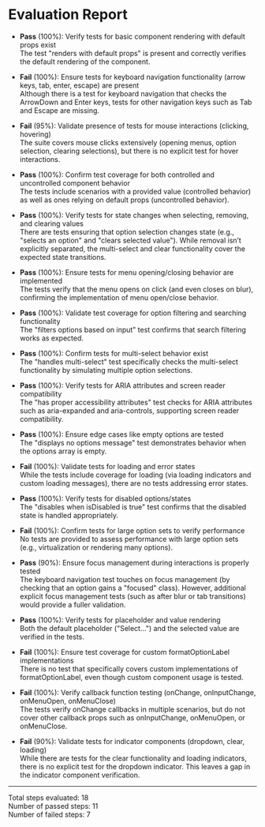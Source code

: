# Evaluation Report

- **Pass** (100%): Verify tests for basic component rendering with default props exist  
  The test "renders with default props" is present and correctly verifies the default rendering of the component.

- **Fail** (100%): Ensure tests for keyboard navigation functionality (arrow keys, tab, enter, escape) are present  
  Although there is a test for keyboard navigation that checks the ArrowDown and Enter keys, tests for other navigation keys such as Tab and Escape are missing.

- **Fail** (95%): Validate presence of tests for mouse interactions (clicking, hovering)  
  The suite covers mouse clicks extensively (opening menus, option selection, clearing selections), but there is no explicit test for hover interactions.

- **Pass** (100%): Confirm test coverage for both controlled and uncontrolled component behavior  
  The tests include scenarios with a provided value (controlled behavior) as well as ones relying on default props (uncontrolled behavior).

- **Pass** (100%): Verify tests for state changes when selecting, removing, and clearing values  
  There are tests ensuring that option selection changes state (e.g., "selects an option" and "clears selected value"). While removal isn’t explicitly separated, the multi-select and clear functionality cover the expected state transitions.

- **Pass** (100%): Ensure tests for menu opening/closing behavior are implemented  
  The tests verify that the menu opens on click (and even closes on blur), confirming the implementation of menu open/close behavior.

- **Pass** (100%): Validate test coverage for option filtering and searching functionality  
  The "filters options based on input" test confirms that search filtering works as expected.

- **Pass** (100%): Confirm tests for multi-select behavior exist  
  The "handles multi-select" test specifically checks the multi-select functionality by simulating multiple option selections.

- **Pass** (100%): Verify tests for ARIA attributes and screen reader compatibility  
  The "has proper accessibility attributes" test checks for ARIA attributes such as aria-expanded and aria-controls, supporting screen reader compatibility.

- **Pass** (100%): Ensure edge cases like empty options are tested  
  The "displays no options message" test demonstrates behavior when the options array is empty.

- **Fail** (100%): Validate tests for loading and error states  
  While the tests include coverage for loading (via loading indicators and custom loading messages), there are no tests addressing error states.

- **Pass** (100%): Verify tests for disabled options/states  
  The "disables when isDisabled is true" test confirms that the disabled state is handled appropriately.

- **Fail** (100%): Confirm tests for large option sets to verify performance  
  No tests are provided to assess performance with large option sets (e.g., virtualization or rendering many options).

- **Pass** (90%): Ensure focus management during interactions is properly tested  
  The keyboard navigation test touches on focus management (by checking that an option gains a "focused" class). However, additional explicit focus management tests (such as after blur or tab transitions) would provide a fuller validation.

- **Pass** (100%): Verify tests for placeholder and value rendering  
  Both the default placeholder ("Select...") and the selected value are verified in the tests.

- **Fail** (100%): Ensure test coverage for custom formatOptionLabel implementations  
  There is no test that specifically covers custom implementations of formatOptionLabel, even though custom component usage is tested.

- **Fail** (100%): Verify callback function testing (onChange, onInputChange, onMenuOpen, onMenuClose)  
  The tests verify onChange callbacks in multiple scenarios, but do not cover other callback props such as onInputChange, onMenuOpen, or onMenuClose.

- **Fail** (90%): Validate tests for indicator components (dropdown, clear, loading)  
  While there are tests for the clear functionality and loading indicators, there is no explicit test for the dropdown indicator. This leaves a gap in the indicator component verification.

---

Total steps evaluated: 18  
Number of passed steps: 11  
Number of failed steps: 7